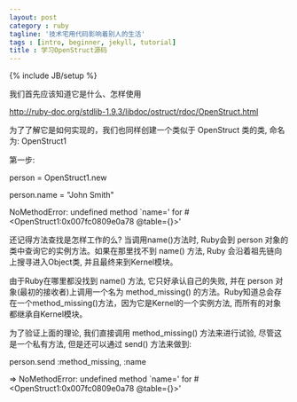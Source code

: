 ```yaml
---
layout: post
category : ruby
tagline: '技术宅用代码影响着别人的生活'
tags : [intro, beginner, jekyll, tutorial]
title : 学习OpenStruct源码
---
```

{% include JB/setup %}

我们首先应该知道它是什么、怎样使用

<a href='http://ruby-doc.org/stdlib-1.9.3/libdoc/ostruct/rdoc/OpenStruct.html' target='_blank'>http://ruby-doc.org/stdlib-1.9.3/libdoc/ostruct/rdoc/OpenStruct.html</a> 

为了了解它是如何实现的，我们也同样创建一个类似于 OpenStruct 类的类, 命名为: OpenStruct1

第一步:

person = OpenStruct1.new

person.name    = "John Smith"

NoMethodError: undefined method `name=' for #<OpenStruct1:0x007fc0809e0a78 @table={}>'

还记得方法查找是怎样工作的么? 当调用name()方法时, Ruby会到 person 对象的类中查询它的实例方法。如果在那里找不到 name() 方法, Ruby 会沿着祖先链向上搜寻进入Object类, 并且最终来到Kernel模块。

由于Ruby在哪里都没找到 name() 方法, 它只好承认自己的失败, 并在 person 对象(最初的接收者)上调用一个名为 method_missing() 的方法。Ruby知道总会存在一个method_missing()方法，因为它是Kernel的一个实例方法, 而所有的对象都继承自Kernel模块。

为了验证上面的理论, 我们直接调用 method_missing() 方法来进行试验, 尽管这是一个私有方法, 但是还可以通过 send() 方法来做到:

person.send :method_missing, :name

=> NoMethodError: undefined method `name=' for #<OpenStruct1:0x007fc0809e0a78 @table={}>'
